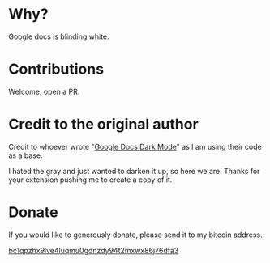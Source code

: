 # Why?

Google docs is blinding white.

# Contributions

Welcome, open a PR.

# Credit to the original author

Credit to whoever wrote "[Google Docs Dark Mode](https://chrome.google.com/webstore/detail/google-docs-dark-mode/lgjhepbpjcmfmjlpkkdjlbgomamkgonb)" as I am using their code as a base.

I hated the gray and just wanted to darken it up, so here we are. Thanks for your extension pushing me to create a copy of it.

# Donate

If you would like to generously donate, please send it to my bitcoin address.

[bc1qpzhx9lve4luqmu0gdnzdy94t2mxwx86j76dfa3](bitcoin:bc1qpzhx9lve4luqmu0gdnzdy94t2mxwx86j76dfa3)
